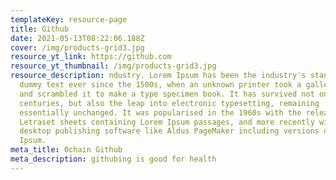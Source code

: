 ```yaml
---
templateKey: resource-page
title: Github
date: 2021-05-13T08:22:06.188Z
cover: /img/products-grid3.jpg
resource_yt_link: https://github.com
resource_yt_thumbnail: /img/products-grid3.jpg
resource_description: ndustry. Lorem Ipsum has been the industry's standard
  dummy text ever since the 1500s, when an unknown printer took a galley of type
  and scrambled it to make a type specimen book. It has survived not only five
  centuries, but also the leap into electronic typesetting, remaining
  essentially unchanged. It was popularised in the 1960s with the release of
  Letraset sheets containing Lorem Ipsum passages, and more recently with
  desktop publishing software like Aldus PageMaker including versions of Lorem
  Ipsum.
meta_title: 0chain Github
meta_description: githubing is good for health
---
```

